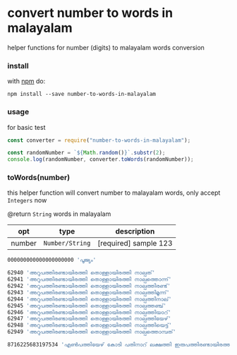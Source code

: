 # convert number to words in malayalam

helper functions for number (digits) to malayalam words conversion

### install

with [npm](https://www.npmjs.com/package/number-to-words-in-malayalam) do:

```
npm install --save number-to-words-in-malayalam
```

### usage

for basic test

```js
const converter = require("number-to-words-in-malayalam");

const randomNumber = `${Math.random()}`.substr(2);
console.log(randomNumber, converter.toWords(randomNumber));
```

### toWords(number)

this helper function will convert number to malayalam words, only accept <code>Integers</code> now

@return <code>String</code> words in malayalam

| opt    | type                       | description           |
| ------ | -------------------------- | --------------------- |
| number | <code>Number/String</code> | [required] sample 123 |

```sh
000000000000000000000 'പൂജ്യം'

62940 'അറുപത്തിരണ്ടായിരത്തി തൊള്ളായിരത്തി നാല്പത്'
62941 'അറുപത്തിരണ്ടായിരത്തി തൊള്ളായിരത്തി നാല്പത്തൊന്ന്'
62942 'അറുപത്തിരണ്ടായിരത്തി തൊള്ളായിരത്തി നാല്പത്തിരണ്ട്'
62943 'അറുപത്തിരണ്ടായിരത്തി തൊള്ളായിരത്തി നാല്പത്തിമൂന്ന്'
62944 'അറുപത്തിരണ്ടായിരത്തി തൊള്ളായിരത്തി നാല്പത്തിനാല്'
62945 'അറുപത്തിരണ്ടായിരത്തി തൊള്ളായിരത്തി നാല്പത്തഞ്ച്'
62946 'അറുപത്തിരണ്ടായിരത്തി തൊള്ളായിരത്തി നാല്പത്തിയാറ്'
62947 'അറുപത്തിരണ്ടായിരത്തി തൊള്ളായിരത്തി നാല്പത്തിയേഴ്'
62948 'അറുപത്തിരണ്ടായിരത്തി തൊള്ളായിരത്തി നാല്പത്തിയെട്ട്'
62949 'അറുപത്തിരണ്ടായിരത്തി തൊള്ളായിരത്തി നാല്പത്തൊമ്പത്'

8716225683197534 'എൺപത്തിയേഴ് കോടി പതിനാറ് ലക്ഷത്തി ഇരുപത്തിരണ്ടായിരത്തി അഞ്ഞൂറ്റി അറുപത്തിയെട്ട് കോടി മുപ്പത്തൊന്ന് ലക്ഷത്തി തൊണ്ണൂറ്റിയേഴായിരത്തി അഞ്ഞൂറ്റി മുപ്പത്തിനാല്'
```
